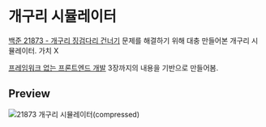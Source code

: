# 개구리 시뮬레이터

[백준 21873 - 개구리 징검다리 건너기](https://www.acmicpc.net/problem/21873)
문제를 해결하기 위해 대충 만들어본 개구리 시뮬레이터. 가치 X

[프레임워크 없는 프론트엔드 개발](https://github.com/degurii/cat-party) 3장까지의 내용을 기반으로 만들어봄.


## Preview

![21873 개구리 시뮬레이터(compressed)](https://user-images.githubusercontent.com/29361570/121818135-5104fa80-ccc0-11eb-8064-8e0f1ce9b934.gif)
